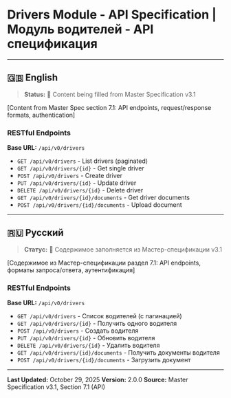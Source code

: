 # Drivers Module - API Specification | Модуль водителей - API спецификация

---

## 🇬🇧 English

> **Status:** 🔄 Content being filled from Master Specification v3.1

[Content from Master Spec section 7.1: API endpoints, request/response formats, authentication]

### RESTful Endpoints

**Base URL:** `/api/v0/drivers`

- `GET /api/v0/drivers` - List drivers (paginated)
- `GET /api/v0/drivers/{id}` - Get single driver
- `POST /api/v0/drivers` - Create driver
- `PUT /api/v0/drivers/{id}` - Update driver
- `DELETE /api/v0/drivers/{id}` - Delete driver
- `GET /api/v0/drivers/{id}/documents` - Get driver documents
- `POST /api/v0/drivers/{id}/documents` - Upload document

---

## 🇷🇺 Русский

> **Статус:** 🔄 Содержимое заполняется из Мастер-спецификации v3.1

[Содержимое из Мастер-спецификации раздел 7.1: API endpoints, форматы запроса/ответа, аутентификация]

### RESTful Endpoints

**Base URL:** `/api/v0/drivers`

- `GET /api/v0/drivers` - Список водителей (с пагинацией)
- `GET /api/v0/drivers/{id}` - Получить одного водителя
- `POST /api/v0/drivers` - Создать водителя
- `PUT /api/v0/drivers/{id}` - Обновить водителя
- `DELETE /api/v0/drivers/{id}` - Удалить водителя
- `GET /api/v0/drivers/{id}/documents` - Получить документы водителя
- `POST /api/v0/drivers/{id}/documents` - Загрузить документ

---

**Last Updated:** October 29, 2025
**Version:** 2.0.0
**Source:** Master Specification v3.1, Section 7.1 (API)
